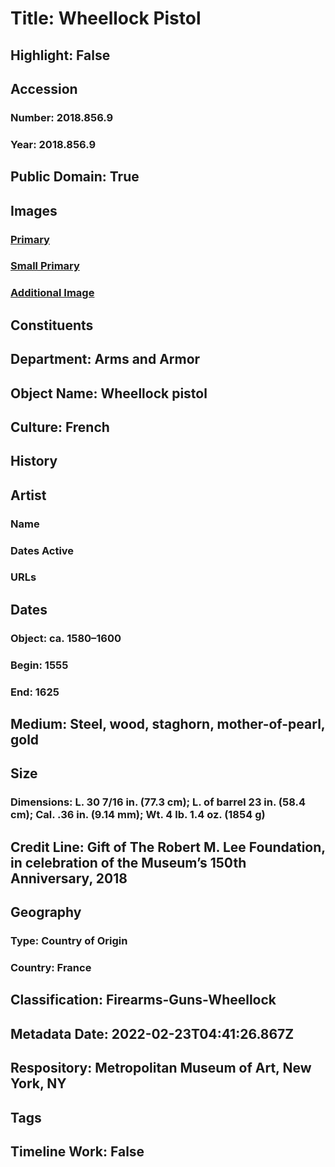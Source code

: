 # Title: Wheellock Pistol
## Highlight: False
## Accession
### Number: 2018.856.9
### Year: 2018.856.9
## Public Domain: True
## Images
### [Primary](https://images.metmuseum.org/CRDImages/aa/original/DP-17852-007.jpg)
### [Small Primary](https://images.metmuseum.org/CRDImages/aa/web-large/DP-17852-007.jpg)
### [Additional Image](https://images.metmuseum.org/CRDImages/aa/original/DP-17852-008.jpg)
## Constituents
## Department: Arms and Armor
## Object Name: Wheellock pistol
## Culture: French
## History
## Artist
### Name
### Dates Active
### URLs
## Dates
### Object: ca. 1580–1600
### Begin: 1555
### End: 1625
## Medium: Steel, wood, staghorn, mother-of-pearl, gold
## Size
### Dimensions: L. 30 7/16 in. (77.3 cm); L. of barrel 23 in. (58.4 cm); Cal. .36 in. (9.14 mm); Wt. 4 lb. 1.4 oz. (1854 g)
## Credit Line: Gift of The Robert M. Lee Foundation, in celebration of the Museum’s 150th Anniversary, 2018
## Geography
### Type: Country of Origin
### Country: France
## Classification: Firearms-Guns-Wheellock
## Metadata Date: 2022-02-23T04:41:26.867Z
## Respository: Metropolitan Museum of Art, New York, NY
## Tags
## Timeline Work: False